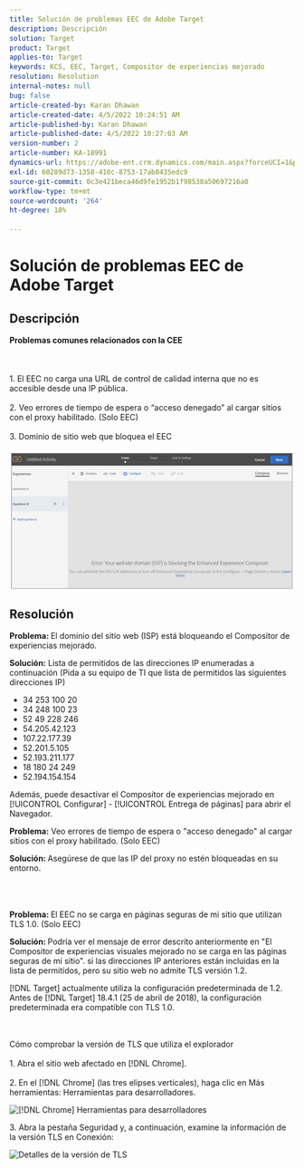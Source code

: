 ```yaml
---
title: Solución de problemas EEC de Adobe Target
description: Descripción
solution: Target
product: Target
applies-to: Target
keywords: KCS, EEC, Target, Compositor de experiencias mejorado
resolution: Resolution
internal-notes: null
bug: false
article-created-by: Karan Dhawan
article-created-date: 4/5/2022 10:24:51 AM
article-published-by: Karan Dhawan
article-published-date: 4/5/2022 10:27:03 AM
version-number: 2
article-number: KA-18991
dynamics-url: https://adobe-ent.crm.dynamics.com/main.aspx?forceUCI=1&pagetype=entityrecord&etn=knowledgearticle&id=b7c7fe9c-cab4-ec11-983f-000d3a5d0d73
exl-id: 60289d73-1358-410c-8753-17ab8435edc9
source-git-commit: 0c3e421beca46d9fe1952b1f98538a50697216a0
workflow-type: tm+mt
source-wordcount: '264'
ht-degree: 18%

---
```


# Solución de problemas EEC de Adobe Target

## Descripción

<b>Problemas comunes relacionados con la CEE</b><br><br> <br><br>1. El EEC no carga una URL de control de calidad interna que no es accesible desde una IP pública.<br><br>2. Veo errores de tiempo de espera o “acceso denegado” al cargar sitios con el proxy habilitado. (Solo EEC)<br><br>3. Dominio de sitio web que bloquea el EEC<br><br>![](assets/___b9c7fe9c-cab4-ec11-983f-000d3a5d0d73___.png)

## Resolución


<b>Problema: </b>El dominio del sitio web (ISP) está bloqueando el Compositor de experiencias mejorado.

<b>Solución:</b> Lista de permitidos de las direcciones IP enumeradas a continuación (Pida a su equipo de TI que lista de permitidos las siguientes direcciones IP)



- 34 253 100 20
- 34 248 100 23
- 52 49 228 246
- 54.205.42.123
- 107.22.177.39
- 52.201.5.105
- 52.193.211.177
- 18 180 24 249
- 52.194.154.154


Además, puede desactivar el Compositor de experiencias mejorado en [!UICONTROL Configurar] - [!UICONTROL Entrega de páginas] para abrir el Navegador.





<b>Problema:</b> Veo errores de tiempo de espera o &quot;acceso denegado&quot; al cargar sitios con el proxy habilitado. (Solo EEC)  

<b>Solución: </b>Asegúrese de que las IP del proxy no estén bloqueadas en su entorno.
<br><br> <br><br>


<b>Problema: </b>El EEC no se carga en páginas seguras de mi sitio que utilizan TLS 1.0. (Solo EEC)  

<b>Solución: </b>Podría ver el mensaje de error descrito anteriormente en &quot;El Compositor de experiencias visuales mejorado no se carga en las páginas seguras de mi sitio&quot;. si las direcciones IP anteriores están incluidas en la lista de permitidos, pero su sitio web no admite TLS versión 1.2.

[!DNL Target] actualmente utiliza la configuración predeterminada de 1.2. Antes de [!DNL Target] 18.4.1 (25 de abril de 2018), la configuración predeterminada era compatible con TLS 1.0.


<br><br>Cómo comprobar la versión de TLS que utiliza el explorador<br><br>1. Abra el sitio web afectado en [!DNL Chrome].<br><br>2.<b> </b>En el [!DNL Chrome] (las tres elipses verticales), haga clic en Más herramientas: Herramientas para desarrolladores.


![[!DNL Chrome] Herramientas para desarrolladores](https://experienceleague.adobe.com/docs/target/assets/chrome-developer-tools.png?lang=en)

3. Abra la pestaña Seguridad y, a continuación, examine la información de la versión TLS en Conexión:

![Detalles de la versión de TLS](https://experienceleague.adobe.com/docs/target/assets/chrome-tls-version.png?lang=en)
